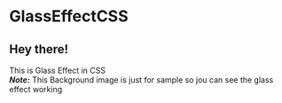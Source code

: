# GlassEffectCSS
<h2>Hey there!</h2>
This is Glass Effect in CSS<br>
<b><em>Note:</em></b> This Background image is just for sample so jou can see the glass effect working
